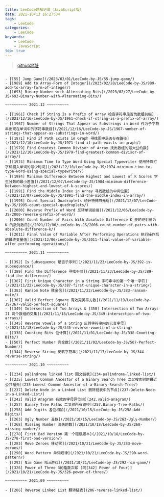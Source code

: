 ```yaml
---
title: LeeCode题解记录（JavaScript版）
date: 2021-10-13 16:27:04
tags: 
    - LeeCode
categories:
    - LeeCode
keywords:
    - LeeCode
    - JavaScript
top: true
---
```


> [github地址](https://github.com/httIsHere/leecode-result)

~~~~~~~~~~ 2023.02 ~~~~~~~~~~

- [[55] Jump Game](/2023/03/01/LeeCode-by-JS/55-jump-game/)
- [[989] Add to Array-Form of Integer](/2023/02/28/LeeCode-by-JS/989-add-to-array-form-of-integer/)
- [[693] Binary Number with Alternating Bits](/2023/02/27/LeeCode-by-JS/693-Binary-Number-with-Alternating-Bits/)

~~~~~~~~~~ 2021.12 ~~~~~~~~~~

- [[1961] Check If String Is a Prefix of Array 检查字符串是否为数组前缀](/2021/12/16/LeeCode-by-JS/1961-check-if-string-is-a-prefix-of-array/)
- [[1967] Number of Strings That Appear as Substrings in Word 作为子字符串出现在单词中的字符串数目](/2021/12/16/LeeCode-by-JS/1967-number-of-strings-that-appear-as-substrings-in-word/)
- [[1971] Find if Path Exists in Graph 寻找图中是否存在路径](/2021/12/10/LeeCode-by-JS/1971-find-if-path-exists-in-graph/)
- [[1979] Find Greatest Common Divisor of Array 找出数组的最大公约数](/2021/12/10/LeeCode-by-JS/1979-find-greatest-common-divisor-of-array/)
- [[1974] Minimum Time to Type Word Using Special Typewriter 使用特殊打字机键入单词的最少时间](/2021/12/10/LeeCode-by-JS/1974-minimum-time-to-type-word-using-special-typewriter/)
- [[1984] Minimum Difference Between Highest and Lowest of K Scores 学生分数的最小差值](/2021/12/07/LeeCode-by-JS/1984-minimum-difference-between-highest-and-lowest-of-k-scores/)
- [[1991] Find the Middle Index in Array 寻找数组的中间位置](/2021/12/07/LeeCode-by-JS/1991-find-the-middle-index-in-array/)
- [[1995] Count Special Quadruplets 统计特殊四元组](/2021/12/07/LeeCode-by-JS/1995-count-special-quadruplets/)
- [[2000] Reverse Prefix of Word 反转单词前缀](/2021/12/06/LeeCode-by-JS/2000-reverse-prefix-of-word/)
- [[2006] Count Number of Pairs With Absolute Difference K 差的绝对值为 K 的数对数目](/2021/12/06/LeeCode-by-JS/2006-count-number-of-pairs-with-absolute-difference-k/)
- [[2011] Final Value of Variable After Performing Operations 执行操作后的最终变量值](/2021/12/06/LeeCode-by-JS/2011-final-value-of-variable-after-performing-operations/)

~~~~~~~~~~ 2021.11 ~~~~~~~~~~

- [[392] Is Subsequence 是否子序列](/2021/11/23/LeeCode-by-JS/392-is-subsequence/)
- [[389] Find the Difference 寻找不同](/2021/11/23/LeeCode-by-JS/389-find-the-difference/)
- [[387] First Unique Character in a String 字符串中的第一个唯一字符](/2021/11/22/LeeCode-by-JS/387-first-unique-character-in-a-string/)
- [[383] Ransom Note 赎金信](/2021/11/22/LeeCode-by-JS/383-ransom-note/)
- [[367] Valid Perfect Square 有效完美平方数](/2021/11/19/LeeCode-by-JS/367-valid-perfect-square/)
- [[349] Intersection of Two Arrays & [350] Intersection of Two Arrays II 两个数组的交集](/2021/11/18/LeeCode-by-JS/349-intersection-of-two-arrays/)
- [[345] Reverse Vowels of a String 反转字符串内的元音字母](/2021/11/18/LeeCode-by-JS/345-reverse-vowels-of-a-string)
- [[338] Counting Bits 位计算](/2021/11/01/LeeCode-by-JS/338-Counting-Bits/)
- [[507] Perfect Number 完全数](/2021/11/02/LeeCode-by-JS/507-Perfect-Number/)
- [[344] Reverse String 反转字符串](/2021/11/17/LeeCode-by-JS/344-reverse-string/)

~~~~~~~~~~ 2021.10 ~~~~~~~~~~

- [[234] palindrome linked list 回文链表](234-palindrome-linked-list/)
- [[235] Lowest Common Ancestor of a Binary Search Tree 二叉搜索树的最近公共祖先](235-Lowest-Common-Ancestor-of-a-Binary-Search-Tree/)
- [[237] Delete Node in a Linked List 删除链表中的节点](237-Delete-Node-in-a-Linked-List/)
- [[242] Valid Anagram 有效的字母异位词](242.valid-anagram/)
- [[257] Binary Tree Paths 二叉树所有路径](257.Binary-Tree-Paths/)
- [[258] Add Digits 各位相加](/2021/10/15/LeeCode-by-JS/258-Add-Digits/)
- [[263] Ugly Number 丑数](/2021/10/15/LeeCode-by-JS/263-Ugly-Number/)
- [[268] Missing Number 消失的数](/2021/10/18/LeeCode-by-JS/268-missing-number/)
- [[278] First Bad Version 第一个错误版本](/2021/10/18/LeeCode-by-JS/278-first-bad-version/)
- [[283] Move Zeroes 移动零](/2021/10/21/LeeCode-by-JS/283-move-zeroes/)
- [[290] Word Pattern 单词规律](/2021/10/21/LeeCode-by-JS/290-word-pattern/)
- [[292] Nim Game Nim游戏](/2021/10/21/LeeCode-by-JS/292-nim-game/)
- [[326] Power of Three 3的指数次幂 (同[342] Power of Four)](/2021/10/21/LeeCode-by-JS/326-power-of-three/)

~~~~~~~~~~ 2021.09 ~~~~~~~~~~

- [[206] Reverse Linked List 翻转链表](206-reverse-linked-list/)
